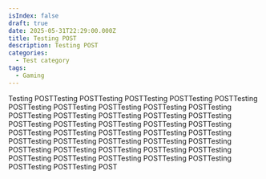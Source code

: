 ```yaml
---
isIndex: false
draft: true
date: 2025-05-31T22:29:00.000Z
title: Testing POST
description: Testing POST
categories:
  - Test category
tags:
  - Gaming
---
```

Testing POSTTesting POSTTesting POSTTesting POSTTesting POSTTesting POSTTesting POSTTesting POSTTesting POSTTesting POSTTesting POSTTesting POSTTesting POSTTesting POSTTesting POSTTesting POSTTesting POSTTesting POSTTesting POSTTesting POSTTesting POSTTesting POSTTesting POSTTesting POSTTesting POSTTesting POSTTesting POSTTesting POSTTesting POSTTesting POSTTesting POSTTesting POSTTesting POSTTesting POSTTesting POSTTesting POSTTesting POSTTesting POSTTesting POSTTesting POSTTesting POSTTesting POSTTesting POST
